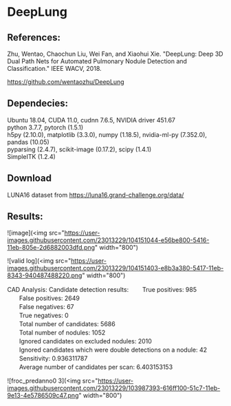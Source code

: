 # DeepLung

## References: 
  Zhu, Wentao, Chaochun Liu, Wei Fan, and Xiaohui Xie. "DeepLung: Deep 3D Dual Path Nets for Automated Pulmonary Nodule Detection and Classification." IEEE WACV, 2018.
  
  https://github.com/wentaozhu/DeepLung
  

## Dependecies: 
  Ubuntu 18.04, CUDA 11.0, cudnn 7.6.5, NVIDIA driver 451.67</br>
  python 3.7.7, pytorch (1.5.1)</br>
  h5py (2.10.0), matplotlib (3.3.0), numpy (1.18.5), nvidia-ml-py (7.352.0), pandas (10.05)</br>
  pyparsing (2.4.7), scikit-image (0.17.2), scipy (1.4.1)</br>
  SimpleITK (1.2.4)</br>


## Download 
  LUNA16 dataset from https://luna16.grand-challenge.org/data/  


## Results:

![image](<img src="https://user-images.githubusercontent.com/23013229/104151044-e56be800-5416-11eb-805e-2d6882003dfd.png" width="800")

![valid log](<img src="https://user-images.githubusercontent.com/23013229/104151403-e8b3a380-5417-11eb-8343-940487488220.png" width="800")

CAD Analysis:
Candidate detection results:
　　True positives: 985 </br>
　　False positives: 2649 </br>
　　False negatives: 67 </br>
　　True negatives: 0 </br>
　　Total number of candidates: 5686 </br>
　　Total number of nodules: 1052 </br>
　　Ignored candidates on excluded nodules: 2010 </br>
　　Ignored candidates which were double detections on a nodule: 42 </br>
　　Sensitivity: 0.936311787 </br>
　　Average number of candidates per scan: 6.403153153 </br>


![froc_predanno0 3](<img src="https://user-images.githubusercontent.com/23013229/103987393-616ff100-51c7-11eb-9e13-4e5786509c47.png" width="800")

